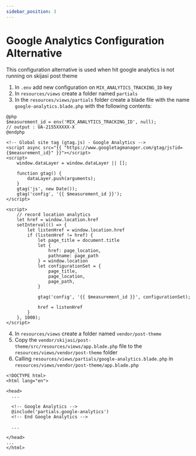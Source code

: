 ```yaml
---
sidebar_position: 3
---
```


# Google Analytics Configuration Alternative

This configuration alternative is used when hit google analytics is not running on skijasi post theme

1. In `.env` add new configuration on `MIX_ANALYTICS_TRACKING_ID` key
2. In `resources/views` create a folder named `partials`
3. In the `resources/views/partials` folder create a blade file with the name `google-analytics.blade.php` with the following contents:
```
@php
$measurement_id = env('MIX_ANALYTICS_TRACKING_ID', null);
// output : UA-2155XXXXX-X
@endphp

<!-- Global site tag (gtag.js) - Google Analytics -->
<script async src="{{ "https://www.googletagmanager.com/gtag/js?id={$measurement_id}" }}"></script>
<script>
    window.dataLayer = window.dataLayer || [];

    function gtag() {
        dataLayer.push(arguments);
    }
    gtag('js', new Date());
    gtag('config', '{{ $measurement_id }}');
</script>

<script>
    // record location analytics
    let href = window.location.href
    setInterval(() => {
        let listenHref = window.location.href
        if (listenHref != href) {
            let page_title = document.title
            let {
                href: page_location,
                pathname: page_path
            } = window.location
            let configurationSet = {
                page_title,
                page_location,
                page_path,
            }

            gtag('config', '{{ $measurement_id }}', configurationSet);

            href = listenHref
        }
    }, 1000);
</script>

```
4. In `resources/views` create a folder named `vendor/post-theme`
5. Copy the `vendor/skijasi/post-theme/src/resources/views/app.blade.php` file to the `resources/views/vendor/post-theme` folder
6. Calling `resources/views/partials/google-analytics.blade.php` in `resources/views/vendor/post-theme/app.blade.php`
```
<!DOCTYPE html>
<html lang="en">

<head>
  ...

  <!-- Google Analytics -->
  @include('partials.google-analytics')
  <!-- End Google Analytics -->

  ...

</head>
...
</html>
```